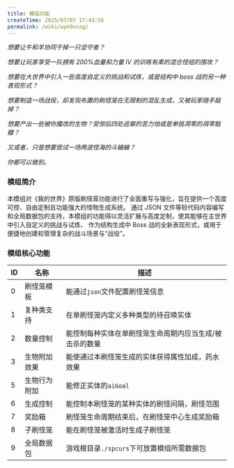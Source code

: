 ```yaml
---
title: 模组功能
createTime: 2025/07/07 17:43:56
permalink: /wiki/wyn9vcog/
---
```


_想要让牛和羊协同干掉一只坚守者？_

_想要让玩家享受一队拥有 200%血量和力量 IV 的训练有素的混合怪组的围攻？_

_想要在大世界中引入一些高度自定义的挑战和试炼，或是结构中 boss 战的另一种表现形式？_

_想要制造一场战役，却发现布置的刷怪笼在无限制的混乱生成，又被玩家随手敲掉？_

_想要产出一些被你魔改的生物？受惊后四处逃窜的苦力怕或是单挑凋零的凋零骷髅？_

_又或者，只是想要尝试一场两波怪海的斗蛐蛐？_

_你都可以做到。_

### **模组简介**

本模组对《我的世界》原版刷怪笼功能进行了全面重写与强化，旨在提供一个高度可控、自由定制且功能强大的怪物生成系统。
通过 JSON 文件等轻代码内容编写和全局数据包的支持，本模组的功能得以灵活扩展与高度定制，使其能够在主世界中引入自定义的挑战与试炼、
作为结构生成中 Boss 战的全新表现形式，或用于便捷地创建和管理复杂的战斗场景与“战役”。

### **模组核心功能**

| ID  | 名称         | 描述                                                    |
| --- | ------------ | ------------------------------------------------------- |
| 0   | 刷怪笼模板   | 能通过`json`文件配置刷怪笼信息                          |
| 1   | 复种类支持   | 在单刷怪笼内定义多种类型的待召唤实体                    |
| 2   | 数量控制     | 能控制每种实体在单刷怪笼生命周期内应当生成/被击杀的数量 |
| 3   | 生物附加效果 | 能使通过本刷怪笼生成的实体获得属性加成，药水效果        |
| 5   | 生物行为附加 | 能修正实体的`aiGoal`                                    |
| 6   | 生成控制     | 能控制本刷怪笼的某种实体的刷怪间隔，刷怪范围            |
| 7   | 奖励箱       | 刷怪笼生命周期结束后，在刷怪笼中心生成奖励箱            |
| 8   | 子刷怪笼     | 能在刷怪笼被激活时生成子刷怪笼                          |
| 9   | 全局数据包   | 游戏根目录`./spcurs`下可放置模组所需数据包              |
